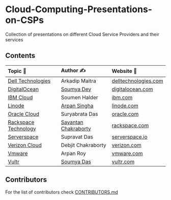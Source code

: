 # Cloud-Computing-Presentations-on-CSPs
Collection of presentations on different Cloud Service Providers and their services

## Contents
| Topic 📑 | Author ✍ |  Website 🔗  |
|  :-  |  :-   |     :-      |
|[Dell Technologies](https://github.com/CS-dept-Vivekananda-Centenary-College/Cloud-Computing-Presentations-on-CSPs/blob/main/Dell_Technologies%5BArkadip_Maitra%5D.pdf)|Arkadip Maitra|[delltechnologies.com](https://www.delltechnologies.com/en-us/cloud/index.htm)|
|[DigitalOcean](https://github.com/CS-dept-Vivekananda-Centenary-College/Cloud-Computing-Presentations-on-CSPs/blob/main/DigitalOcean%5BSoumya_Dey%5D.pdf)|[Soumya Dey](https://github.com/Soumya-Dey)|[digitalocean.com](https://www.digitalocean.com/)|
|[IBM Cloud](https://github.com/CS-dept-Vivekananda-Centenary-College/Cloud-Computing-Presentations-on-CSPs/blob/main/IBM_cloud%5BSoumen_Halder%5D.pdf)|Soumen Halder|[ibm.com](https://www.ibm.com/cloud)|
|[Linode](https://github.com/CS-dept-Vivekananda-Centenary-College/Cloud-Computing-Presentations-on-CSPs/blob/main/Linode%5BArpan_Singha%5D.pdf)|[Arpan Singha](https://github.com/ArpanSingha)|[linode.com](https://www.linode.com/)|
|[Oracle Cloud](https://github.com/CS-dept-Vivekananda-Centenary-College/Cloud-Computing-Presentations-on-CSPs/blob/main/Oracle_cloud%5BSuryabrata_Das%5D.pdf)|Suryabrata Das|[oracle.com](https://www.oracle.com/index.html)|
|[Rackspace Technology](https://github.com/CS-dept-Vivekananda-Centenary-College/Cloud-Computing-Presentations-on-CSPs/blob/main/Rackspace_technology%5BSayantan_Chakraborty%5D.pdf)|[Sayantan Chakraborty](https://github.com/chakrabortysayantan699)|[rackspace.com](https://www.rackspace.com/)|
|[Serverspace](https://github.com/CS-dept-Vivekananda-Centenary-College/Cloud-Computing-Presentations-on-CSPs/blob/main/Serverspace%5BSupravat_Das%5D.pdf)|Supravat Das|[serverspace.io](https://serverspace.io/)|
|[Verizon Cloud](https://github.com/CS-dept-Vivekananda-Centenary-College/Cloud-Computing-Presentations-on-CSPs/blob/main/Verizon_cloud%5BDebjit_Chakraborty%5D.pdf)|Debjit Chakraborty|[verizon.com](https://www.verizon.com/solutions-and-services/verizon-cloud/)|
|[Vmware](https://github.com/CS-dept-Vivekananda-Centenary-College/Cloud-Computing-Presentations-on-CSPs/blob/main/Vmware%5BArpan_Roy%5D.pdf)|Arpan Roy|[vmware.com](https://www.vmware.com/)|
|[Vultr](https://github.com/CS-dept-Vivekananda-Centenary-College/Cloud-Computing-Presentations-on-CSPs/blob/main/Vultr%5BSoumya_Das%5D.pdf)|[Soumya Das](https://github.com/soumya-das67)|[vultr.com](https://www.vultr.com/)|

## Contributors
For the list of contributors check [CONTRIBUTORS.md](https://github.com/Vivekananda-Centenary-College/Cloud-Computing-Presentations-on-CSPs/blob/main/CONTRIBUTORS.md)
